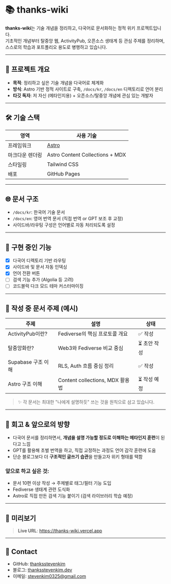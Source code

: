 # 📚 thanks-wiki

**thanks-wiki**는 기술 개념을 정리하고, 다국어로 문서화하는 정적 위키 프로젝트입니다.  
기초적인 개념부터 탈중앙 웹, ActivityPub, 오픈소스 생태계 등 관심 주제를 정리하며,  
스스로의 학습과 포트폴리오 용도로 병행하고 있습니다.

---

## 🧭 프로젝트 개요

- **목적**: 정리하고 싶은 기술 개념을 다국어로 체계화
- **방식**: Astro 기반 정적 사이트로 구축, `/docs/kr`, `/docs/en` 디렉토리로 언어 분리
- **타깃 독자**: 저 자신 (메타인지용) + 오픈소스/탈중앙 개념에 관심 있는 개발자

---

## 🛠️ 기술 스택

| 영역 | 사용 기술 |
|------|------------|
| 프레임워크 | [Astro](https://astro.build/) |
| 마크다운 렌더링 | Astro Content Collections + MDX |
| 스타일링 | Tailwind CSS |
| 배포 | GitHub Pages |

---

## 🌐 문서 구조

- `/docs/kr`: 한국어 기술 문서
- `/docs/en`: 영어 번역 문서 (직접 번역 or GPT 보조 후 교정)
- 사이드바/라우팅 구성은 언어별로 자동 처리되도록 설정

---

## 🧩 구현 중인 기능

- [x] 다국어 디렉토리 기반 라우팅
- [x] 사이드바 및 문서 자동 인덱싱
- [x] 언어 전환 버튼
- [ ] 검색 기능 추가 (Algolia 등 고려)
- [ ] 코드블럭 다크 모드 테마 커스터마이징

---

## 📖 작성 중 문서 주제 (예시)

| 주제 | 설명 | 상태 |
|------|------|------|
| ActivityPub이란? | Fediverse의 핵심 프로토콜 개요 | ✅ 작성 |
| 탈중앙화란? | Web3와 Fediverse 비교 중심 | ⏳ 초안 작성 |
| Supabase 구조 이해 | RLS, Auth 흐름 중심 정리 | ✅ 작성 |
| Astro 구조 이해 | Content collections, MDX 활용법 | ⏳ 작성 예정 |

> ✨ 각 문서는 최대한 "나에게 설명하듯" 쓰는 것을 원칙으로 삼고 있습니다.

---

## 🧠 회고 & 앞으로의 방향

- 다국어 문서를 정리하면서, **개념을 설명 가능할 정도로 이해하는 메타인지 훈련**이 된다고 느낌
- GPT를 활용해 초벌 번역을 하고, 직접 교정하는 과정도 언어 감각 훈련에 도움
- 단순 블로그보다 더 **구조적인 글쓰기 습관**을 만들고자 위키 형태를 택함

### 앞으로 하고 싶은 것:
- 문서 10편 이상 작성 → 주제별로 태그/필터 기능 도입
- Fediverse 생태계 관련 도식화
- Astro로 직접 만든 검색 기능 붙이기 (검색 라이브러리 학습 예정)

---
## 🔗 미리보기

> **Live URL**: https://thanks-wiki.vercel.app

---

## 🤝 Contact

- GitHub: [thanksstevenkim](https://github.com/thanksstevenkim)
- 블로그: [thanksstevenkim.dev](https://thanksstevenkim.dev)
- 이메일: stevenkim0325@gmail.com
